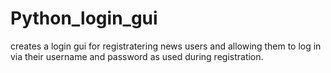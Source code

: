 # Python_login_gui
creates a login gui for registratering news users and allowing them to log in via their username and password as used during registration.
